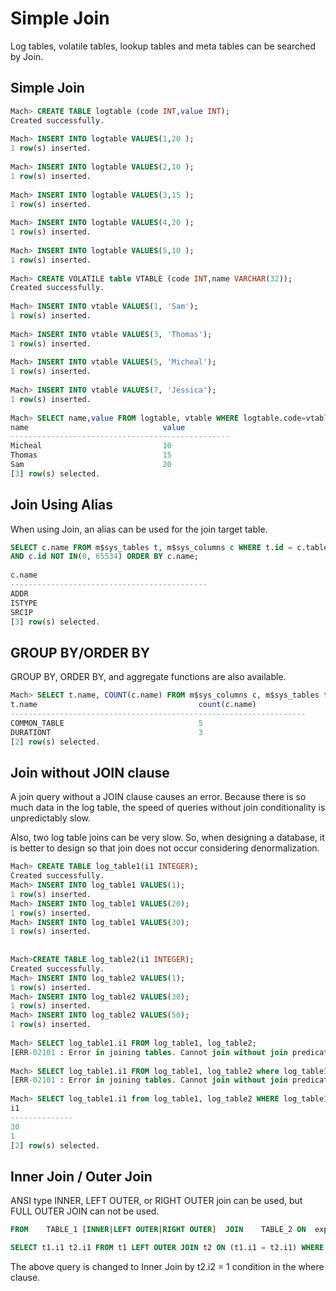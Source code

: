 # Simple Join

Log tables, volatile tables, lookup tables and meta tables can be searched by Join.

## Simple Join

```sql
Mach> CREATE TABLE logtable (code INT,value INT);
Created successfully.
 
Mach> INSERT INTO logtable VALUES(1,20 );
1 row(s) inserted.
 
Mach> INSERT INTO logtable VALUES(2,10 );
1 row(s) inserted.
 
Mach> INSERT INTO logtable VALUES(3,15 );
1 row(s) inserted.
 
Mach> INSERT INTO logtable VALUES(4,20 );
1 row(s) inserted.
 
Mach> INSERT INTO logtable VALUES(5,10 );
1 row(s) inserted.
 
Mach> CREATE VOLATILE table VTABLE (code INT,name VARCHAR(32));
Created successfully.
 
Mach> INSERT INTO vtable VALUES(1, 'Sam');
1 row(s) inserted.
 
Mach> INSERT INTO vtable VALUES(3, 'Thomas');
1 row(s) inserted.
 
Mach> INSERT INTO vtable VALUES(5, 'Micheal');
1 row(s) inserted.
 
Mach> INSERT INTO vtable VALUES(7, 'Jessica');
1 row(s) inserted.
 
Mach> SELECT name,value FROM logtable, vtable WHERE logtable.code=vtable.code;
name                              value
-------------------------------------------------
Micheal                           10
Thomas                            15
Sam                               20
[3] row(s) selected.
```

## Join Using Alias

When using Join, an alias can be used for the join target table.

```sql
SELECT c.name FROM m$sys_tables t, m$sys_columns c WHERE t.id = c.table_id AND t.name = 'T1'
AND c.id NOT IN(0, 65534) ORDER BY c.name;
 
c.name                                  
--------------------------------------------
ADDR
ISTYPE
SRCIP                        
[3] row(s) selected.
```

## GROUP BY/ORDER BY 

GROUP BY, ORDER BY, and aggregate functions are also available.

```sql
Mach> SELECT t.name, COUNT(c.name) FROM m$sys_columns c, m$sys_tables t WHERE t.id = c.table_id GROUP BY t.name ORDER BY t.name;
t.name                                    count(c.name)
------------------------------------------------------------------
COMMON_TABLE                              5
DURATIONT                                 3
[2] row(s) selected.
```

## Join without JOIN clause 

A join query without a JOIN clause causes an error. Because there is so much data in the log table, the speed of queries without join conditionality is unpredictably slow.

Also, two log table joins can be very slow. So, when designing a database, it is better to design so that join does not occur considering denormalization.

```sql
Mach> CREATE TABLE log_table1(i1 INTEGER);
Created successfully.
Mach> INSERT INTO log_table1 VALUES(1);
1 row(s) inserted.
Mach> INSERT INTO log_table1 VALUES(20);
1 row(s) inserted.
Mach> INSERT INTO log_table1 VALUES(30);
1 row(s) inserted.
 
 
Mach>CREATE TABLE log_table2(i1 INTEGER);
Created successfully.
Mach> INSERT INTO log_table2 VALUES(1);
1 row(s) inserted.
Mach> INSERT INTO log_table2 VALUES(30);
1 row(s) inserted.
Mach> INSERT INTO log_table2 VALUES(50);
1 row(s) inserted.
 
Mach> SELECT log_table1.i1 FROM log_table1, log_table2;
[ERR-02101 : Error in joining tables. Cannot join without join predicate.]
 
Mach> SELECT log_table1.i1 FROM log_table1, log_table2 where log_table1.i1 = 1;
[ERR-02101 : Error in joining tables. Cannot join without join predicate.]
 
Mach> SELECT log_table1.i1 from log_table1, log_table2 WHERE log_table1.i1 = log_table2.i1;
i1
--------------
30
1
[2] row(s) selected.
```

## Inner Join / Outer Join

ANSI type INNER, LEFT OUTER, or RIGHT OUTER join can be used, but FULL OUTER JOIN can not be used.

```sql
FROM    TABLE_1 [INNER|LEFT OUTER|RIGHT OUTER]  JOIN    TABLE_2 ON  expression
```

```sql
SELECT t1.i1 t2.i1 FROM t1 LEFT OUTER JOIN t2 ON (t1.i1 = t2.i1) WHERE t2.i2 = 1;
```

The above query is changed to Inner Join by t2.i2 = 1 condition in the where clause.
